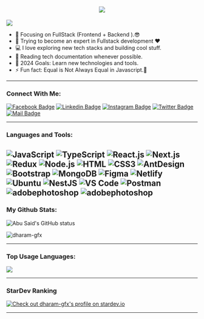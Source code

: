 <h1 align="center">
  <a href="https://git.io/typing-svg">
    <img src="https://readme-typing-svg.herokuapp.com/?lines=Hello,+There!+👋;This+is+DHARAM....;Nice+to+meet+you!&center=true&size=30">
  </a>
</h1>

![](https://komarev.com/ghpvc/?username=dharam-gfx&color=brightgreen)

- 🔭 Focusing on FullStack (Frontend + Backend ).😎
- 🌱 Trying to become an expert in Fullstack development ❤
- 💻 I love exploring new tech stacks and building cool stuff.
- 📰 Reading tech documentation whenever possible.
- 🥅 2024 Goals: Learn new technologies and tools.
- ⚡ Fun fact: Equal is Not Always Equal in Javascript.🤣

---

### Connect With Me:

[![Facebook Badge](https://img.shields.io/badge/Facebook-1877F2?style=for-the-badge&logo=facebook&logoColor=white)](https://facebook.com/dharam01.official)
[![Linkedin Badge](https://img.shields.io/badge/LinkedIn-0077B5?style=for-the-badge&logo=linkedin&logoColor=white)](https://www.linkedin.com/in/dharmendra-kumar-a588a4119/) 
[![Instagram Badge](https://img.shields.io/badge/Instagram-E4405F?style=for-the-badge&logo=instagram&logoColor=white)](https://instagram.com/dharam_gfx)
[![Twitter Badge](https://img.shields.io/badge/Twitter-1DA1F2?style=for-the-badge&logo=twitter&logoColor=white)](https://twitter.com/dharam_gfx)
[![Mail Badge](https://img.shields.io/badge/Gmail-D14836?style=for-the-badge&logo=gmail&logoColor=white)](mailto:dharamgfx@gmail.com)

---

### Languages and Tools:

![JavaScript](https://img.shields.io/badge/JavaScript-F7DF1E?style=flat-square&logo=javascript&logoColor=black)
![TypeScript](https://img.shields.io/badge/TypeScript-007ACC?style=flat-square&logo=typescript&logoColor=white)
![React.js](https://img.shields.io/badge/React.js-0081CB?style=flat-square&logo=react&logoColor=61DAFB)
![Next.js](https://img.shields.io/badge/Next.js-f7f7f7?style=flastic&logo=Next.js&logoColor=000000)
![Redux](https://img.shields.io/badge/Redux-black?style=flastic&logo=Redux&logoColor=764ABC)
![Node.js](https://img.shields.io/badge/Node.js-43853D?style=flat-square&logo=node.js&logoColor=white)
![HTML](https://img.shields.io/badge/HTML5-E34F26?style=flat-square&logo=html5&logoColor=white)
![CSS3](https://img.shields.io/badge/CSS3-1572B6?style=flat-square&logo=css3&logoColor=white)
![AntDesign](https://img.shields.io/badge/AntDesign-f7f7f7?style=flastic&logo=AntDesign&logoColor=0170FE)
![Bootstrap](https://img.shields.io/badge/Bootstrap-563D7C?style=flat-square&logo=bootstrap&logoColor=white)
![MongoDB](https://img.shields.io/badge/MongoDB-F7F7F7?style=flat-square&logo=mongodb&logoColor=49A248)
![Figma](https://img.shields.io/badge/Figma-f7f7f7?style=flastic&logo=Figma&logoColor=F24E1E)
![Netlify](https://img.shields.io/badge/Netlify-00C7B7?style=flat-square&logo=netlify&logoColor=white)
![Ubuntu](https://img.shields.io/badge/Ubuntu-E05924?style=flat-square&logo=ubuntu&logoColor=black)
![NestJS](https://img.shields.io/badge/Nestjs-000000?style=flat-square&logo=nestjs&logoColor=D9224D)
![VS Code](https://img.shields.io/badge/VisualStudio-2C2B30?style=flastic&logo=VisualStudioCode&logoColor=007ACC)
![Postman](https://img.shields.io/badge/Postman-f7f7f7?style=flastic&logo=Postman&logoColor=FF6C37)
![adobephotoshop](https://img.shields.io/badge/photoShop-f7f7f7?style=flastic&logo=adobephotoshop&logoColor=31A8FF)
![adobephotoshop](https://img.shields.io/badge/premiere%20pro-f7f7f7?style=flastic&logo=adobephotoshop&logoColor=31A8FF)
---


### My Github Stats:

<p>
  <img align="center" src="https://github-readme-stats.vercel.app/api?username=dharam-gfx&show_icons=true&include_all_commits=true&theme=algolia&hide_border=true" alt="Abu Said's GitHub status" />
</p>
<p>
  <img align="center" src="https://github-readme-streak-stats.herokuapp.com/?user=dharam-gfx&theme=algolia" alt="dharam-gfx" />
</p>

---

### Top Usage Languages:

<img align="center" src="https://github-readme-stats.vercel.app/api/top-langs/?username=dharam-gfx&layout=compact&theme=algolia&hide_border=true&&langs_count=10" />

---

### StarDev Ranking

<a href="https://stardev.io/developers/dharam-gfx"><img alt="Check out dharam-gfx's profile on stardev.io" src="https://stardev.io/developers/dharam-gfx/badge/languages/locality.svg" /></a>

---

